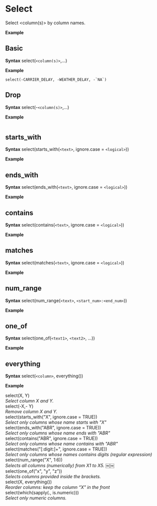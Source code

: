 # Select

Select <column(s)> by column names.


**Example**

## Basic

**Syntax**
select(```<column(s)>```,...)  

**Example**

```
select(-CARRIER_DELAY, -WEATHER_DELAY, -`NA`)
```

## Drop

**Syntax**
select(-```<column(s)>```,...)  

**Example**

```

```

## starts_with

**Syntax**
select(starts_with(```<text>```, ignore.case = ```<logical>```))  


**Example**



## ends_with

**Syntax**
select(ends_with(```<text>```, ignore.case = ```<logical>```)) 

**Example**

## contains

**Syntax**
select(contains(```<text>```, ignore.case = ```<logical>```))  


**Example**

## matches

**Syntax**
select(matches(```<text>```, ignore.case = ```<logical>```))  


**Example**

## num_range

**Syntax**
select(num_range(```<text>```, ```<start_num>:<end_num>```))  


**Example**

## one_of

**Syntax**
select(one_of(```<text1>```, ```<text2>```, ...))  



**Example**

## everything

**Syntax**
select(```<column>```, everything())  


**Example**



 select(X, Y)  
 _Select column X and Y._  
 select(-X,- Y)  
_Remove column X and Y._    
select(starts_with("X", ignore.case = TRUE))  
_Select only columns whose name starts with "X"_  
select(ends_with("ABR", ignore.case = TRUE))  
_Select only columns whose name ends with "ABR"_  
select(contains("ABR", ignore.case = TRUE))  
_Select only columns whose name contains with "ABR"_  
select(matches("[:digit:]+", ignore.case = TRUE))  
_Select only columns whose names contains digits (regular expression)_
select(num_range("X", 1:6))  
_Selects all columns (numerically) from X1 to X5. ￼￼_  
select(one_of("x", "y", "z”))  
_Selects columns provided inside the brackets._  
select(X, everything())  
_Reorder columns: keep the column “X" in the front_  
select(which(sapply(., is.numeric)))  
_Select only numeric columns._  